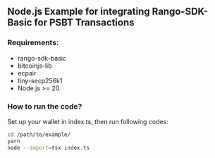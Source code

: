 ## Node.js Example for integrating Rango-SDK-Basic for PSBT Transactions

### Requirements:

- rango-sdk-basic
- bitcoinjs-lib
- ecpair    
- tiny-secp256k1
- Node.js >= 20

### How to run the code?

Set up your wallet in index.ts, then run following codes:

```sh
cd /path/to/example/
yarn
node --import=tsx index.ts
```
